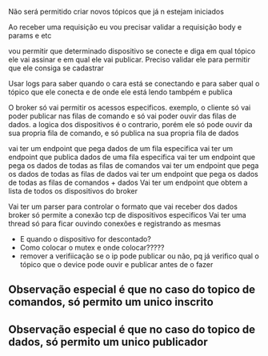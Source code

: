 Não será permitido criar novos tópicos que já n estejam iniciados

Ao receber uma requisição eu vou precisar validar a requisição body e params e etc

vou permitir que determinado dispositivo se conecte e diga em qual tópico ele vai assinar e em qual ele  vai publicar. Preciso validar ele para permitir que ele consiga se cadastrar

Usar logs para saber quando o cara está se conectando e para saber qual o tópico que ele conecta e de onde ele está lendo tambpém e publica

O broker só vai permitir os acessos especificos. exemplo, o cliente só vai poder publicar nas filas de comando e só vai poder ouvir das filas de dados. a logica dos dispositivos é o contrario, porém ele só pode ouvir da sua propria fila de comando, e só publica na sua propria fila de dados

vai ter um endpoint que pega dados de um fila especifica
vai ter um endpoint que publica dados de uma fila especifica
vai ter um endpoint que pega os dados de todas as filas de comandos
vai ter um endpoint que pega os dados de todas as filas de dados
vai ter um endpoint que pega os dados de todas as filas de comandos + dados
Vai ter um endpoint que obtem a lista de todos os dispositivos do broker

Vai ter um parser para controlar o formato que vai receber dos dados
broker só permite a conexão tcp de dispositivos especificos
Vai ter uma thread só para ficar ouvindo conexões e registrando as mesmas

- E quando o dispositivo for descontado?
- Como colocar o mutex e onde  colocar?????
- remover a verifiicação se o ip pode publicar ou não, pq já verifico qual o tópico que o  device pode ouvir e publicar antes de o fazer

## Observação especial é que no caso do topico de comandos, só permito um unico inscrito
## Observação especial é que no caso do topico de dados, só permito um unico publicador
